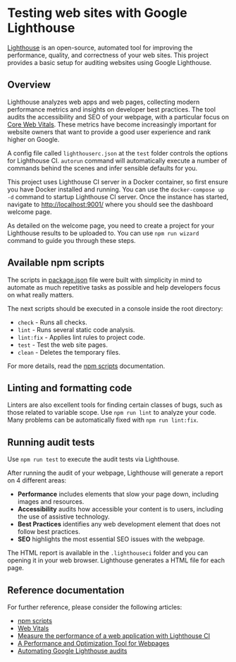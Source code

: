 # Testing web sites with Google Lighthouse

[Lighthouse](https://github.com/GoogleChrome/lighthouse) is an open-source, automated tool for improving the performance, quality, and correctness of your web sites.
This project provides a basic setup for auditing websites using Google Lighthouse.

## Overview

Lighthouse analyzes web apps and web pages, collecting modern performance metrics and insights on developer best practices.
The tool audits the accessibility and SEO of your webpage, with a particular focus on [Core Web Vitals](https://web.dev/i18n/pt/vitals/).
These metrics have become increasingly important for website owners that want to provide a good user experience and rank higher on Google.

A config file called `lighthouserc.json` at the `test` folder controls the options for Lighthouse CI.
`autorun` command will automatically execute a number of commands behind the scenes and infer sensible defaults for you.

This project uses Lighthouse CI server in a Docker container, so first ensure you have Docker installed and running.
You can use the `docker-compose up -d` command to startup Lighthouse CI server.
Once the instance has started, navigate to <http://localhost:9001/> where you should see the dashboard welcome page.

As detailed on the welcome page, you need to create a project for your Lighthouse results to be uploaded to.
You can use `npm run wizard` command to guide you through these steps.

## Available npm scripts

The scripts in [package.json](package.json) file were built with simplicity in mind to automate as much repetitive tasks as possible and help developers focus on what really matters.

The next scripts should be executed in a console inside the root directory:

- `check` - Runs all checks.
- `lint` - Runs several static code analysis.
- `lint:fix` - Applies lint rules to project code.
- `test` - Test the web site pages.
- `clean` - Deletes the temporary files.

For more details, read the [npm scripts](https://docs.npmjs.com/cli/v8/using-npm/scripts) documentation.

## Linting and formatting code

Linters are also excellent tools for finding certain classes of bugs, such as those related to variable scope.
Use `npm run lint` to analyze your code.
Many problems can be automatically fixed with `npm run lint:fix`.

## Running audit tests

Use `npm run test` to execute the audit tests via Lighthouse.

After running the audit of your webpage, Lighthouse will generate a report on 4 different areas:

- **Performance** includes elements that slow your page down, including images and resources.
- **Accessibility** audits how accessible your content is to users, including the use of assistive technology. 
- **Best Practices** identifies any web development element that does not follow best practices.
- **SEO** highlights the most essential SEO issues with the webpage.

The HTML report is available in the `.lighthouseci` folder and you can opening it in your web browser.
Lighthouse generates a HTML file for each page.

## Reference documentation

For further reference, please consider the following articles:

- [npm scripts](https://docs.npmjs.com/cli/v8/using-npm/scripts)
- [Web Vitals](https://web.dev/i18n/en/vitals/)
- [Measure the performance of a web application with Lighthouse CI ](https://medium.com/tuimm/measure-performance-web-app-with-lighthouse-ci-in-a-gitlab-pipeline-dd292842e40d)
- [A Performance and Optimization Tool for Webpages](https://betterprogramming.pub/lighthouse-a-performance-and-optimization-tool-for-webpages-e0b4eeaef3e4)
- [Automating Google Lighthouse audits](https://keepinguptodate.com/pages/2021/07/automating-google-lighthouse-upload-to-azure/)
